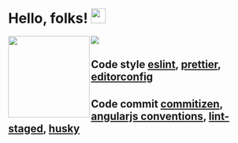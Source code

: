 # Hello, folks! <img src="https://raw.githubusercontent.com/MartinHeinz/MartinHeinz/master/wave.gif" width="30px">

<div>
  <img height="165" align="left" src="https://github-readme-stats.vercel.app/api?username=zouzonghua&count_private=true&include_all_commits=true&show_icons=true" />
  <img src="https://github-readme-stats.vercel.app/api/top-langs/?username=zouzonghua&layout=compact" />
</div>

## Code style [eslint](https://github.com/eslint/eslint), [prettier](https://github.com/prettier/prettier), [editorconfig](https://github.com/editorconfig/editorconfig)
## Code commit [commitizen](https://github.com/commitizen/cz-cli), [angularjs conventions](https://docs.google.com/document/d/1QrDFcIiPjSLDn3EL15IJygNPiHORgU1_OOAqWjiDU5Y/edit#), [lint-staged](https://github.com/okonet/lint-staged), [husky](https://github.com/typicode/husky) 
